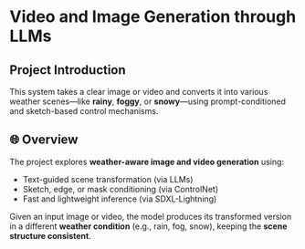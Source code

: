 # Video and Image Generation through LLMs
##  Project Introduction

This system takes a clear image or video and converts it into various weather scenes—like **rainy**, **foggy**, or **snowy**—using prompt-conditioned and sketch-based control mechanisms.

## 🌐 Overview

The project explores **weather-aware image and video generation** using:
- Text-guided scene transformation (via LLMs)
- Sketch, edge, or mask conditioning (via ControlNet)
- Fast and lightweight inference (via SDXL-Lightning)

Given an input image or video, the model produces its transformed version in a different **weather condition** (e.g., rain, fog, snow), keeping the **scene structure consistent**.

